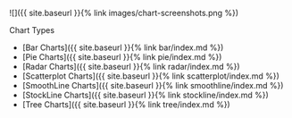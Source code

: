 ![]({{ site.baseurl }}{% link images/chart-screenshots.png %})

Chart Types
- [Bar Charts]({{ site.baseurl }}{% link bar/index.md %})
- [Pie Charts]({{ site.baseurl }}{% link pie/index.md %})
- [Radar Charts]({{ site.baseurl }}{% link radar/index.md %})
- [Scatterplot Charts]({{ site.baseurl }}{% link scatterplot/index.md %})
- [SmoothLine Charts]({{ site.baseurl }}{% link smoothline/index.md %})
- [StockLine Charts]({{ site.baseurl }}{% link stockline/index.md %})
- [Tree Charts]({{ site.baseurl }}{% link tree/index.md %})
